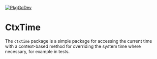 [![PkgGoDev](https://pkg.go.dev/badge/github.com/canonical/ctxtime)](https://pkg.go.dev/github.com/canonical/ctxtime)

# CtxTime

The `ctxtime` package is a simple package for accessing the current time
with a context-based method for overriding the system time where
necessary, for example in tests.
